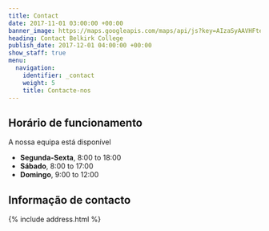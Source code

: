 ```yaml
---
title: Contact
date: 2017-11-01 03:00:00 +00:00
banner_image: https://maps.googleapis.com/maps/api/js?key=AIzaSyAAVHFte3vDXarnd_khsf_kRLAfiTjpYSo&sensor=false
heading: Contact Belkirk College
publish_date: 2017-12-01 04:00:00 +00:00
show_staff: true
menu:
  navigation:
    identifier: _contact
    weight: 5
    title: Contacte-nos
---
```


## Horário de funcionamento
A nossa equipa está disponível

- **Segunda-Sexta**, 8:00 to 18:00
- **Sábado**, 8:00 to 17:00
- **Domingo**, 9:00 to 12:00

## Informação de contacto
{% include address.html %}
